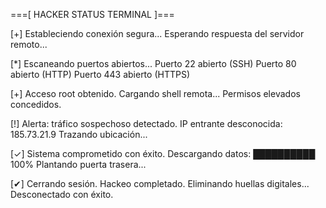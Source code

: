 ===[ HACKER STATUS TERMINAL ]===

[+] Estableciendo conexión segura...
Esperando respuesta del servidor remoto...

[*] Escaneando puertos abiertos...
Puerto 22 abierto (SSH)
Puerto 80 abierto (HTTP)
Puerto 443 abierto (HTTPS)

[+] Acceso root obtenido.
Cargando shell remota...
Permisos elevados concedidos.

[!] Alerta: tráfico sospechoso detectado.
IP entrante desconocida: 185.73.21.9
Trazando ubicación...

[✓] Sistema comprometido con éxito.
Descargando datos: ██████████ 100%
Plantando puerta trasera...

[✔] Cerrando sesión. Hackeo completado.
Eliminando huellas digitales...
Desconectado con éxito.
